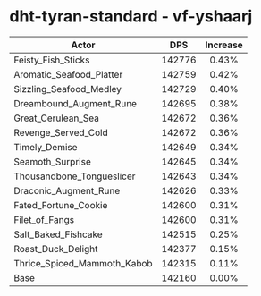 # dht-tyran-standard - vf-yshaarj
| Actor | DPS | Increase |
|---|:---:|:---:|
|Feisty_Fish_Sticks|142776|0.43%|
|Aromatic_Seafood_Platter|142759|0.42%|
|Sizzling_Seafood_Medley|142729|0.40%|
|Dreambound_Augment_Rune|142695|0.38%|
|Great_Cerulean_Sea|142672|0.36%|
|Revenge_Served_Cold|142672|0.36%|
|Timely_Demise|142649|0.34%|
|Seamoth_Surprise|142645|0.34%|
|Thousandbone_Tongueslicer|142643|0.34%|
|Draconic_Augment_Rune|142626|0.33%|
|Fated_Fortune_Cookie|142600|0.31%|
|Filet_of_Fangs|142600|0.31%|
|Salt_Baked_Fishcake|142515|0.25%|
|Roast_Duck_Delight|142377|0.15%|
|Thrice_Spiced_Mammoth_Kabob|142315|0.11%|
|Base|142160|0.00%|

